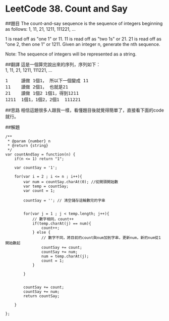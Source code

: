 # LeetCode 38. Count and Say

##題目
The count-and-say sequence is the sequence of integers beginning as follows:
1, 11, 21, 1211, 111221, ...

1 is read off as "one 1" or 11.
11 is read off as "two 1s" or 21.
21 is read off as "one 2, then one 1" or 1211.
Given an integer n, generate the nth sequence.

Note: The sequence of integers will be represented as a string.

##翻譯
這是一個算完說出來的序列，序列如下：  
1, 11, 21, 1211, 111221, ...

<pre>
1     讀做 1個1， 所以下一個變成 11  
11    讀做 2個1， 也就是21  
21    讀做 1個2 1個1，得到1211
1211  1個1，1個2，2個1  111221  
</pre> 

##思路
相信這題很多人跟我一樣，看懂題目後就覺得簡單了，直接看下面的code就行。  

##解題
```
/**
 * @param {number} n
 * @return {string}
 */
var countAndSay = function(n) {
    if(n <= 1) return "1";
    
    var countSay = '1';
    
    for(var i = 2 ; i <= n ; i++){
        var num = countSay.charAt(0); //從開頭開始數
        var temp = countSay;
        var count = 1;
        
        countSay = ''; // 清空儲存這輪數完的字串
        
        
        for(var j = 1 ; j < temp.length; j++){
            // 數字相同，count++
            if(temp.charAt(j) == num){
                count++;
            } else {
                // 數字不同，將目前的count與num加到字串，更新num，新的num從1開始數起
                countSay += count;     
                countSay += num;
                num = temp.charAt(j);
                count = 1;
            }

        }
        
        
        countSay += count;     
        countSay += num;
        return countSay;

    }
    
};
```
